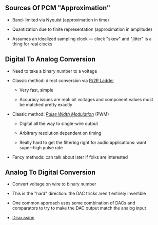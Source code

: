 ## Sources Of PCM "Approximation"

* Band-limited via Nyquist (approximation in time)

* Quantization due to finite representation (approximation
  in amplitude)

* Assumes an idealized sampling clock — clock "skew" and
  "jitter" is a thing for real clocks

## Digital To Analog Conversion

* Need to take a binary number to a voltage

* Classic method: direct conversion via [R/2R Ladder](https://upload.wikimedia.org/wikipedia/commons/4/41/R2r-ladder.png)

    * Very fast, simple

    * Accuracy issues are real: bit voltages and component
      values must be matched pretty exactly

* Classic method: [*Pulse Width Modulation*](https://upload.wikimedia.org/wikipedia/commons/thumb/8/8e/PWM%2C_3-level.svg/1920px-PWM%2C_3-level.svg.png) (PWM)

    * Digital all the way to single-wire output

    * Arbitrary resolution dependent on timing

    * Really hard to get the filtering right for audio
      applications: want super-high pulse rate

* Fancy methods: can talk about later if folks are interested

## Analog To Digital Conversion

* Convert voltage on wire to binary number

* This is the "hard" direction: the DAC tricks aren't
  entirely invertible

* One common approach uses some combination of DACs and
  comparators to try to make the DAC output match the
  analog input

* [Discussion](https://en.wikipedia.org/wiki/Analog-to-digital_converter#Direct-conversion)

